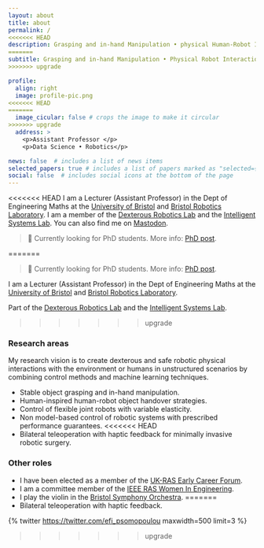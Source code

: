 ```yaml
---
layout: about
title: about
permalink: /
<<<<<<< HEAD
description: Grasping and in-hand Manipulation • physical Human-Robot Interaction • Control Engineering
=======
subtitle: Grasping and in-hand Manipulation • Physical Robot Interaction • Control Engineering
>>>>>>> upgrade

profile:
  align: right
  image: profile-pic.png
<<<<<<< HEAD
=======
  image_cicular: false # crops the image to make it circular
>>>>>>> upgrade
  address: >
    <p>Assistant Professor </p>
    <p>Data Science • Robotics</p>

news: false  # includes a list of news items
selected_papers: true # includes a list of papers marked as "selected={true}"
social: false  # includes social icons at the bottom of the page
---
```


<<<<<<< HEAD
I am a Lecturer (Assistant Professor) in the Dept of Engineering Maths at the [University of Bristol](https://research-information.bris.ac.uk/en/persons/efi-psomopoulou) and [Bristol Robotics Laboratory](https://www.bristolroboticslab.com/tactile-robotics). I am a member of the [Dexterous Robotics Lab](https://www.bristolroboticslab.com/dexterous-robotics) and the [Intelligent Systems Lab](https://www.bristol.ac.uk/engineering/research/intelligent-systems/). You can also find me on <a rel="me" href="https://masto.ai/@efi">Mastodon</a>.

> :loudspeaker: Currently looking for PhD students. More info: [PhD post](/news/phd_position).

=======
> :loudspeaker: Currently looking for PhD students. More info: [PhD post](/news/phd_position).

I am a Lecturer (Assistant Professor) in the Dept of Engineering Maths at the [University of Bristol](https://research-information.bris.ac.uk/en/persons/efi-psomopoulou) and [Bristol Robotics Laboratory](https://www.bristolroboticslab.com/tactile-robotics). 

Part of the [Dexterous Robotics Lab](https://www.bristolroboticslab.com/dexterous-robotics) and the [Intelligent Systems Lab](https://www.bristol.ac.uk/engineering/research/intelligent-systems/).

>>>>>>> upgrade
### Research areas

My research vision is to create dexterous and safe robotic physical interactions with the environment or humans in unstructured scenarios by combining control methods and machine learning techniques.
* Stable object grasping and in-hand manipulation.
* Human-inspired human-robot object handover strategies.
* Control of flexible joint robots with variable elasticity.
* Non model-based control of robotic systems with prescribed performance guarantees.
<<<<<<< HEAD
* Bilateral teleoperation with haptic feedback for minimally invasive robotic surgery.

### Other roles

* I have been elected as a member of the [UK-RAS Early Career Forum](https://www.ukras.org.uk/about/early-career-forum/).
* I am a committee member of the [IEEE RAS Women In Engineering](https://www.ieee-ras.org/about-ras/governance/member-activities-board/women-in-engineering-committee).
* I play the violin in the [Bristol Symphony Orchestra](https://www.bristolsymphonyorchestra.com/).
=======
* Bilateral teleoperation with haptic feedback.

{% twitter https://twitter.com/efi_psomopoulou maxwidth=500 limit=3 %}
>>>>>>> upgrade
